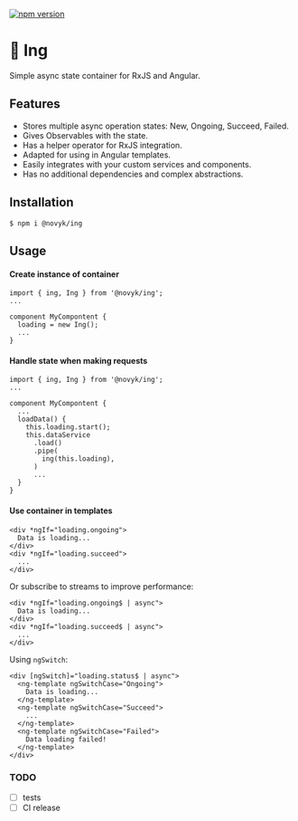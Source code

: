 [![npm version](https://badge.fury.io/js/%40novyk%2Fing.svg)](https://www.npmjs.com/@novyk/ing)

# 🦥 Ing

Simple async state container for RxJS and Angular.

## Features

* Stores multiple async operation states: New, Ongoing, Succeed, Failed.
* Gives Observables with the state.
* Has a helper operator for RxJS integration.
* Adapted for using in Angular templates.
* Easily integrates with your custom services and components.
* Has no additional dependencies and complex abstractions.


## Installation

```
$ npm i @novyk/ing
```


## Usage

#### Create instance of container

```
import { ing, Ing } from '@novyk/ing';
...

component MyCompontent {
  loading = new Ing();
  ...
}
```

#### Handle state when making requests

```
import { ing, Ing } from '@novyk/ing';
...

component MyCompontent {
  ...
  loadData() {
    this.loading.start();
    this.dataService
      .load()
      .pipe(
        ing(this.loading),
      )
      ...
  }
}
```

#### Use container in templates

```
<div *ngIf="loading.ongoing">
  Data is loading...
</div>
<div *ngIf="loading.succeed">
  ...
</div>
```

Or subscribe to streams to improve performance: 

```
<div *ngIf="loading.ongoing$ | async">
  Data is loading...
</div>
<div *ngIf="loading.succeed$ | async">
  ...
</div>
```

Using `ngSwitch`:

```
<div [ngSwitch]="loading.status$ | async">
  <ng-template ngSwitchCase="Ongoing">
    Data is loading...
  </ng-template>
  <ng-template ngSwitchCase="Succeed">
    ...
  </ng-template>
  <ng-template ngSwitchCase="Failed">
    Data loading failed!
  </ng-template>
</div>
```

### TODO

* [ ] tests
* [ ] CI release 
